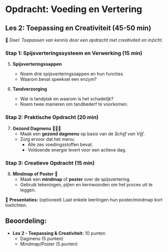 # **Opdracht: Voeding en Vertering**  

## **Les 2: Toepassing en Creativiteit (45-50 min)**  
🎯 *Doel: Toepassen van kennis door een opdracht met creativiteit en inzicht.*  

### **Stap 1: Spijsverteringssysteem en Verwerking (15 min)**  
5. **Spijsverteringssappen**  
   - Noem drie spijsverteringssappen en hun functies.  
   - Waarom bevat speeksel een enzym?  

6. **Tandverzorging**  
   - Wat is tandplak en waarom is het schadelijk?  
   - Noem twee manieren om tandbederf te voorkomen.  

### **Stap 2: Praktische Opdracht (20 min)**  
7. **Gezond Dagmenu** 🥦🥖🍎  
   - Maak een **gezond dagmenu** op basis van de *Schijf van Vijf*.  
   - Zorg ervoor dat het menu:
     - Alle zes voedingsstoffen bevat.  
     - Voldoende energie levert voor een actieve dag.  

### **Stap 3: Creatieve Opdracht (15 min)**  
8. **Mindmap of Poster** 🎨  
   - Maak een **mindmap** of **poster** over de spijsvertering.  
   - Gebruik tekeningen, pijlen en kernwoorden om het proces uit te leggen.  

📌 **Presentaties:** (optioneel) Laat enkele leerlingen hun poster/mindmap kort toelichten.  


## **Beoordeling:**  
- **Les 2 - Toepassing & Creativiteit:** 10 punten  
  - Dagmenu (5 punten)  
  - Mindmap/Poster (5 punten)  






